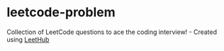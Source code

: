 # leetcode-problem
Collection of LeetCode questions to ace the coding interview! - Created using [LeetHub](https://github.com/QasimWani/LeetHub)
